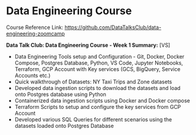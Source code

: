 # Data Engineering Course

Course Reference Link: https://github.com/DataTalksClub/data-engineering-zoomcamp

**Data Talk Club: Data Engineering Course - Week 1 Summary:** [VS]
* Data Engineering Tools setup and Configuration - Git, Docker, Docker Compose, Postgres Database, Python, VS Code, Jupyter Notebooks, Terraform, GCP Account with Key services (GCS, BigQuery, Service Accounts etc.)
* Quick walkthrough of Datasets: NY Taxi Trips and Zone datasets
* Developed data ingestion scripts to download the datasets and load onto Postgres database using Python
* Containerized data ingestion scripts using Docker and Docker compose
* Terraform Scripts to setup and configure the key services from GCP Account
* Developed various SQL Queries for different scenarios using the datasets loaded onto Postgres Database
